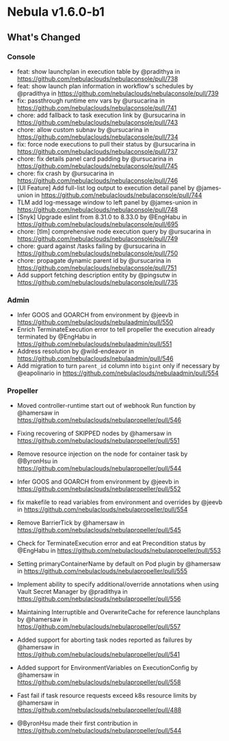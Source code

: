 # Nebula v1.6.0-b1

## What's Changed
### Console
* feat: show launchplan in execution table by @pradithya in https://github.com/nebulaclouds/nebulaconsole/pull/738
* feat: show launch plan information in workflow's schedules by @pradithya in https://github.com/nebulaclouds/nebulaconsole/pull/739
* fix: passthrough runtime env vars by @ursucarina in https://github.com/nebulaclouds/nebulaconsole/pull/741
* chore: add fallback to task execution link  by @ursucarina in https://github.com/nebulaclouds/nebulaconsole/pull/743
* chore: allow custom subnav by @ursucarina in https://github.com/nebulaclouds/nebulaconsole/pull/734
* fix: force node executions to pull their status  by @ursucarina in https://github.com/nebulaclouds/nebulaconsole/pull/737
* chore: fix details panel card padding by @ursucarina in https://github.com/nebulaclouds/nebulaconsole/pull/745
* chore: fix crash by @ursucarina in https://github.com/nebulaclouds/nebulaconsole/pull/746
* [UI Feature] Add full-list log output to execution detail panel by @james-union in https://github.com/nebulaclouds/nebulaconsole/pull/744
* TLM add log-message window to left panel by @james-union in https://github.com/nebulaclouds/nebulaconsole/pull/748
* [Snyk] Upgrade eslint from 8.31.0 to 8.33.0 by @EngHabu in https://github.com/nebulaclouds/nebulaconsole/pull/695
* chore: [tlm] comprehensive node execution query by @ursucarina in https://github.com/nebulaclouds/nebulaconsole/pull/749
* chore: guard against /tasks failing by @ursucarina in https://github.com/nebulaclouds/nebulaconsole/pull/750
* chore: propagate dynamic parent id  by @ursucarina in https://github.com/nebulaclouds/nebulaconsole/pull/751
* Add support fetching description entity by @pingsutw in https://github.com/nebulaclouds/nebulaconsole/pull/735

### Admin
* Infer GOOS and GOARCH from environment by @jeevb in https://github.com/nebulaclouds/nebulaadmin/pull/550
* Enrich TerminateExecution error to tell propeller the execution already terminated by @EngHabu in https://github.com/nebulaclouds/nebulaadmin/pull/551
* Address resolution by @wild-endeavor in https://github.com/nebulaclouds/nebulaadmin/pull/546
* Add migration to turn `parent_id` column into `bigint` only if necessary by @eapolinario in https://github.com/nebulaclouds/nebulaadmin/pull/554

### Propeller
* Moved controller-runtime start out of webhook Run function by @hamersaw in https://github.com/nebulaclouds/nebulapropeller/pull/546
* Fixing recovering of SKIPPED nodes by @hamersaw in https://github.com/nebulaclouds/nebulapropeller/pull/551
* Remove resource injection on the node for container task by @ByronHsu in https://github.com/nebulaclouds/nebulapropeller/pull/544
* Infer GOOS and GOARCH from environment by @jeevb in https://github.com/nebulaclouds/nebulapropeller/pull/552
* fix makefile to read variables from environment and overrides by @jeevb in https://github.com/nebulaclouds/nebulapropeller/pull/554
* Remove BarrierTick by @hamersaw in https://github.com/nebulaclouds/nebulapropeller/pull/545
* Check for TerminateExecution error and eat Precondition status by @EngHabu in https://github.com/nebulaclouds/nebulapropeller/pull/553
* Setting primaryContainerName by default on Pod plugin by @hamersaw in https://github.com/nebulaclouds/nebulapropeller/pull/555
* Implement ability to specify additional/override annotations when using Vault Secret Manager by @pradithya in https://github.com/nebulaclouds/nebulapropeller/pull/556
* Maintaining Interruptible and OverwriteCache for reference launchplans by @hamersaw in https://github.com/nebulaclouds/nebulapropeller/pull/557
* Added support for aborting task nodes reported as failures by @hamersaw in https://github.com/nebulaclouds/nebulapropeller/pull/541
* Added support for EnvironmentVariables on ExecutionConfig by @hamersaw in https://github.com/nebulaclouds/nebulapropeller/pull/558
* Fast fail if task resource requests exceed k8s resource limits by @hamersaw in https://github.com/nebulaclouds/nebulapropeller/pull/488

* @ByronHsu made their first contribution in https://github.com/nebulaclouds/nebulapropeller/pull/544

